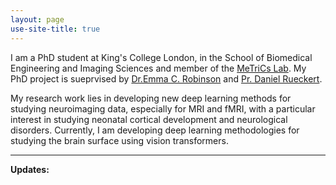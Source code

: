 ```yaml
---
layout: page
use-site-title: true
---
```


I am a PhD student at King's College London, in the School of Biomedical Engineering and Imaging Sciences and member of the [MeTriCs Lab](https://metrics-lab.github.io/). My PhD project is sueprvised by [Dr.Emma C. Robinson](https://scholar.google.com/citations?hl=fr&user=WXAAOb0AAAAJ) and [Pr. Daniel Rueckert](https://scholar.google.com/citations?user=H0O0WnQAAAAJ&hl=fr).

My research work lies in developing new deep learning methods for studying neuroimaging data, especially for MRI and fMRI, with a particular interest in studying neonatal cortical development and neurological disorders. Currently, I am developing deep learning methodologies for studying the brain surface using vision transformers. 

--------

**Updates:**

